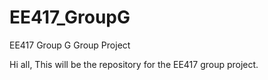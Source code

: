 # EE417_GroupG
EE417 Group G Group Project

Hi all, This will be the repository for the EE417 group project.  
